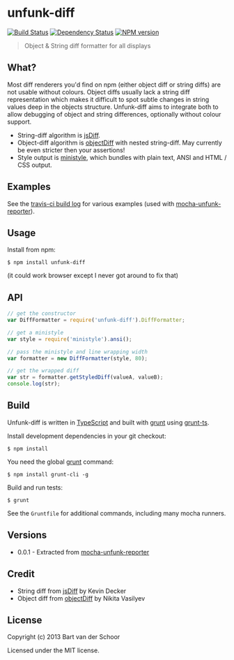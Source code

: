 # unfunk-diff

[![Build Status](https://secure.travis-ci.org/Bartvds/unfunk-diff.png?branch=master)](http://travis-ci.org/Bartvds/unfunk-diff) [![Dependency Status](https://gemnasium.com/Bartvds/unfunk-diff.png)](https://gemnasium.com/Bartvds/unfunk-diff) [![NPM version](https://badge.fury.io/js/unfunk-diff.png)](http://badge.fury.io/js/unfunk-diff)

> Object & String diff formatter for all displays

## What?

Most diff renderers you'd find on npm (either object diff or string diffs) are not usable without colours. Object diffs usually lack a string diff representation which makes it difficult to spot subtle changes in string values deep in the objects structure. Unfunk-diff aims to integrate both to allow debugging of object and string differences, optionally without colour support.

* String-diff algorithm is [jsDiff](https://github.com/kpdecker/jsdiff). 
* Object-diff algorithm is [objectDiff](https://github.com/NV/objectDiff.js) with nested string-diff. May currently be even stricter then your assertions!
* Style output is [ministyle](https://github.com/Bartvds/ministyle), which bundles with plain text, ANSI and HTML / CSS output.

## Examples

See the [travis-ci build log](https://travis-ci.org/Bartvds/unfunk-diff) for various examples (used with [mocha-unfunk-reporter](https://github.com/Bartvds/mocha-unfunk-reporter)).

## Usage

Install from npm:

````
$ npm install unfunk-diff
```` 

(it could work browser except I never got around to fix that)

## API

````js
// get the constructor
var DiffFormatter = require('unfunk-diff').DiffFormatter;

// get a ministyle
var style = require('ministyle').ansi();

// pass the ministyle and line wrapping width
var formatter = new DiffFormatter(style, 80);

// get the wrapped diff
var str = formatter.getStyledDiff(valueA, valueB);
console.log(str);
````

## Build

Unfunk-diff is written in [TypeScript](http://typescript.com) and built with [grunt](http://gruntjs.com) using [grunt-ts](https://github.com/basarat/grunt-ts).

Install development dependencies in your git checkout:
````
$ npm install
````

You need the global [grunt](http://gruntjs.com) command:
````
$ npm install grunt-cli -g
````

Build and run tests:
````
$ grunt
````

See the `Gruntfile` for additional commands, including many mocha runners.

## Versions

* 0.0.1 - Extracted from [mocha-unfunk-reporter](https://github.com/Bartvds/mocha-unfunk-reporter)

## Credit

* String diff from [jsDiff](https://github.com/kpdecker/jsdiff) by Kevin Decker
* Object diff from [objectDiff](https://github.com/NV/objectDiff.js) by Nikita Vasilyev

## License

Copyright (c) 2013 Bart van der Schoor

Licensed under the MIT license.